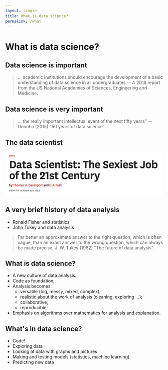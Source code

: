 ```yaml
---
layout: single
title: What is data science?
permalink: /what
---
```


# What is data science?

## Data science is important

> ... academic institutions should encourage the development of a basic
> understanding of data science in all undergraduates -- A 2018 report from
> the US National Academies of Sciences, Engineering and Medicine.

## Data science is very important

> ... the really important intellectual event of the next fifty years"
> -- Donoho (2015) "50 years of data science".

## The data scientist

![](images/sexiest_job.png)

## A very brief history of data analysis

* Ronald Fisher and statistics
* John Tukey and data analysis

> Far better an approximate answer to the right question, which is often
> vague, than an exact answer to the wrong question, which can always be made
> precise.  J. W. Tukey (1962) "The future of data analysis".

## What is data science?

*   A new culture of data analysis.
*   Code as foundation;
*   Analysis becomes:
    *    versatile (big, messy, mixed, complex);
    *    realistic about the work of analysis (cleaning, exploring ...);
    *    collaborative;
    *    reproducible;
*   Emphasis on algorithms over mathematics for analysis and explanation.

## What's in data science?

*   Code!
*   Exploring data
*   Looking at data with graphs and pictures
*   Making and testing models (statistics, machine learning)
*   Predicting new data
